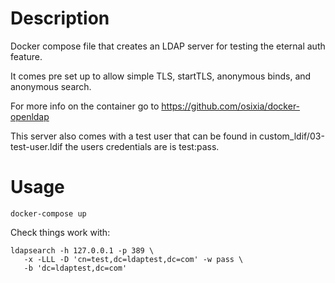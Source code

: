 # Description

Docker compose file that creates an LDAP server for testing the eternal auth feature.

It comes pre set up to allow simple TLS, startTLS, anonymous binds, and anonymous search.

For more info on the container go to https://github.com/osixia/docker-openldap

This server also comes with a test user that can be found in custom_ldif/03-test-user.ldif the users credentials are is test:pass.

# Usage

```
docker-compose up
```

Check things work with:

```
ldapsearch -h 127.0.0.1 -p 389 \
   -x -LLL -D 'cn=test,dc=ldaptest,dc=com' -w pass \
   -b 'dc=ldaptest,dc=com'
```

